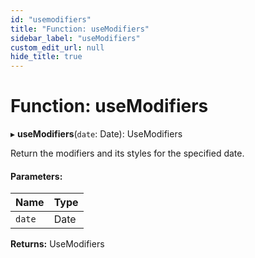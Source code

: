```yaml
---
id: "usemodifiers"
title: "Function: useModifiers"
sidebar_label: "useModifiers"
custom_edit_url: null
hide_title: true
---
```


# Function: useModifiers

▸ **useModifiers**(`date`: Date): UseModifiers

Return the modifiers and its styles for the specified date.

#### Parameters:

Name | Type |
:------ | :------ |
`date` | Date |

**Returns:** UseModifiers
